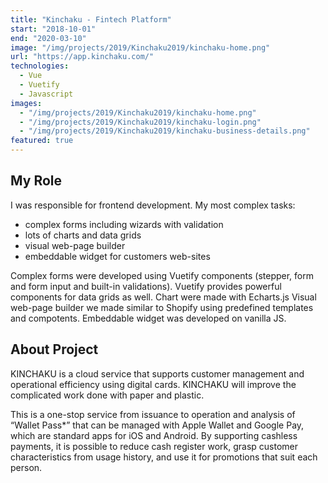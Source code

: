 ```yaml
---
title: "Kinchaku - Fintech Platform"
start: "2018-10-01"
end: "2020-03-10"
image: "/img/projects/2019/Kinchaku2019/kinchaku-home.png"
url: "https://app.kinchaku.com/"
technologies:
  - Vue
  - Vuetify
  - Javascript
images:
  - "/img/projects/2019/Kinchaku2019/kinchaku-home.png"
  - "/img/projects/2019/Kinchaku2019/kinchaku-login.png"
  - "/img/projects/2019/Kinchaku2019/kinchaku-business-details.png"
featured: true
---
```


## My Role

I was responsible for frontend development.
My most complex tasks:

- complex forms including wizards with validation
- lots of charts and data grids
- visual web-page builder
- embeddable widget for customers web-sites

Complex forms were developed using Vuetify components (stepper, form and form input and built-in validations). Vuetify provides powerful components for data grids as well.
Chart were made with Echarts.js
Visual web-page builder we made similar to Shopify using predefined templates and compotents.
Embeddable widget was developed on vanilla JS.

## About Project

KINCHAKU is a cloud service that supports customer management and operational efficiency using digital cards.
KINCHAKU will improve the complicated work done with paper and plastic.

This is a one-stop service from issuance to operation and analysis of “Wallet Pass\*” that can be managed with Apple Wallet and Google Pay, which are standard apps for iOS and Android.
By supporting cashless payments, it is possible to reduce cash register work, grasp customer characteristics from usage history, and use it for promotions that suit each person.
